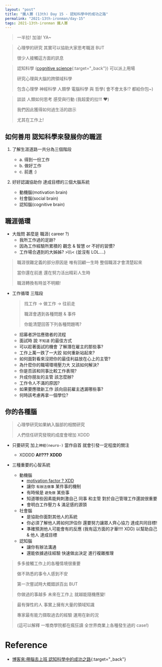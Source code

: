 ```yaml
---
layout: "post"
title: "鐵人賽 (13th) Day 15 - 認知科學中的成功之路"
permalink: "2021-13th-ironman/day-15"
tags: 2021-13th-ironman 鐵人賽
---
```


> 一半拉! 加油! YA~

> 心理學的研究 其實可以協助大家思考職涯 BUT
>
> 很少人接觸這方面的訊息

> 認知科學 ([cognitive science](https://en.wikipedia.org/wiki/Cognitive_science){:target="\_back"}) 可以派上用場
>
> 研究心理與大腦的跨領域科學
>
> 包含心理學 神經科學 人類學 電腦科學 與 哲學( 會不會太多!? 都給你包~)

> 談談 人類如何思考 感受與行動 (我超愛的拉!!! :heart:)
>
> 我們因此獲得如何過生活的啟示
>
> 尤其在工作上!

## 如何善用 認知科學來發展你的職涯

1.  了解生涯道路一共分為三個階段

    - a. 得到一份工作
    - b. 做好工作
    - c. 前進 :)

2.  好好認識協助你 達成目標的三個大腦系統

    - 動機腦(motivation brain)
    - 社會腦(social brain)
    - 認知腦(cognitive brain)

## 職涯循環

- 大哉問 甚麼是 職涯( career ?)
  - 我所工作過的足跡?
  - 因為工作經驗所累積的 觀念 & 智慧 or 不好的習慣?
  - 工作場合遇到的大姊姊? >\\\\\\< (並沒有 LOL....)

> 職涯很難定義的部分原因是 唯有回顧一生時 整個職涯才會清楚起來
>
> 當你還在前進 還在努力活出精彩人生時
>
> 職涯轉換有時並不明顯!

- 工作循環 三階段

  > 找工作 -> 做工作 -> 往前走
  >
  > 職涯會遇到各種問題 & 事件
  >
  > 你能清楚回答下列各種問題嗎?

  - 招募者評估應徵者的流程
  - 面試時 說 `不知道` 的最佳方式
  - 可以趁著面試的機會 了解潛在雇主的那些事?
  - 工作上萬一跌了一大跤 如何重新站起來?
  - 如何面對看來沒把你的最佳利益放在心上的主管?
  - 為什麼你的職場環境壓力大 又該如何解決?
  - 你是否該和同事比較工作表現?
  - 升成你朋友的主管 該怎麼辦?
  - 工作令人不滿的原因?
  - 如果要應徵新工作 該向目前雇主透漏哪些事?
  - 何時該考慮再拿一個學位?

## 你的各種腦

> 心理學研究如果納入腦部的相關研究
>
> 人們信任研究發現的成度會增加 XDDD

- 只要研究 加上`神經(neuro-)` 當作自首 就會引發一定程度的關注

  - XDDDD **AI!??? XDDD**

- 三種重要的心智系統
  - 動機腦
    - [motivation factor ? XDD](https://yuting3656.github.io/yutingblog//diary/2020-03-11/herzverg-two-factor-theory)
    - 讓你 `有辦法做事` 某件事的機制
    - 有時候是 `避免做` 某些事
    - 知道哪些因素能夠刺激自己 同事 和主管 對於自己管理工作還說很重要
    - 會明白工作壓力 & 滿足感的源頭
  - 社會腦
    - 是協助你面對其他人的系統
    - 你必須了解他人將如何評估你 還要努力讓眾人齊心協力 達成共同目標!
    - 準確預測他人可能會有的反應 (我有這方面的才華!!!! XDD) 以幫助自己 & 他人 達成目標
  - 認知腦
    - 讓你有辦法溝通
    - 還能依據過往經驗 快速做出決定 進行複雜推理

> 多多接觸工作上的各種情境很重要
>
> 做不熟悉的事令人感到不安
>
> 第一次嘗試時大概錯誤百出 BUT
>
> 你做過的事越多 未來在工作上 就越能隨機應變!

> 最有彈性的人 事實上擁有大量的領域知識
>
> 專家最有能力擷取過去的經驗 運用在新的況
>
> (這可以解釋 一堆商學院都在瘋狂讀 全世界商業上各種發生過的 case!)

# Reference

- [博客來:帶腦去上班 認知科學中的成功之路](https://www.books.com.tw/products/0010874379?sloc=main){:target="\_back"}
